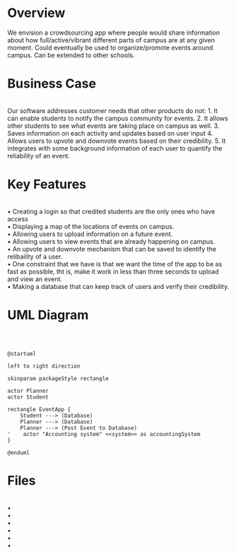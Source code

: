 <h1>Overview</h1>
We envision a crowdsourcing app where people would share information about how full/active/vibrant different parts of campus are at 
any given moment. Could eventually be used to organize/promote events around campus. Can be extended to other schools.

<h1>Business Case</h1> <br />
Our software addresses customer needs that other products do not:
1. It can enable students to notify the campus community for events.
2. It allows other students to see what events are taking place on campus as well.
3. Saves information on each activity and updates based on user input
4. Allows users to upvote and downvote events based on their credibility.
5. It integrates with some background information of each user to quantify the reliability of an event.

<h1>Key Features</h1> <br />
• Creating a login so that credited students are the only ones who have access<br />
• Displaying a map of the locations of events on campus.<br />
• Allowing users to upload information on a future event.<br />
• Allowing users to view events that are already happening on campus.<br />
• An upvote and downvote mechanism that can be saved to identify the relibaility of a user.<br />
• One constraint that we have is that we want the time of the app to be as fast as possible, tht is,
 make it work in less than three seconds to upload and view an event.<br />
• Making a database that can keep track of users and verify their credibility.<br />

<h1>UML Diagram</h1> <br />


```plantuml

@startuml

left to right direction

skinparam packageStyle rectangle

actor Planner
actor Student

rectangle EventApp {
    Student ---> (Database)
    Planner ---> (Database)
    Planner ---> (Post Event to Database)
'    actor "Accounting system" <<system>> as accountingSystem
}

@enduml

```

<h1>Files</h1> <br />
• <br /> 
• <br />
• <br />
• <br />
• <br />
• <br />